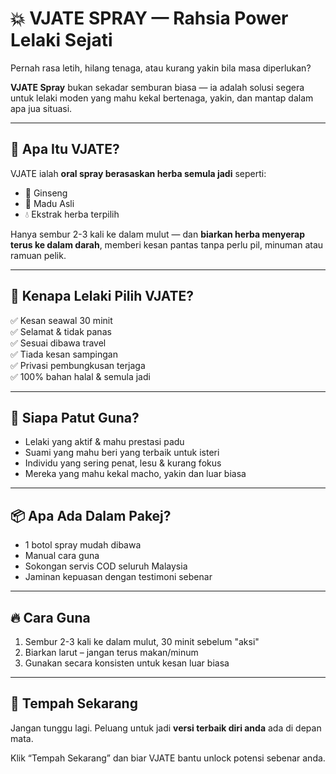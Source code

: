 # 💥 VJATE SPRAY — Rahsia Power Lelaki Sejati

Pernah rasa letih, hilang tenaga, atau kurang yakin bila masa diperlukan?

**VJATE Spray** bukan sekadar semburan biasa — ia adalah solusi segera untuk lelaki moden yang mahu kekal bertenaga, yakin, dan mantap dalam apa jua situasi.

---

## 🧬 Apa Itu VJATE?

VJATE ialah **oral spray berasaskan herba semula jadi** seperti:
- 🌿 Ginseng
- 🍯 Madu Asli
- 💧 Ekstrak herba terpilih

Hanya sembur 2-3 kali ke dalam mulut — dan **biarkan herba menyerap terus ke dalam darah**, memberi kesan pantas tanpa perlu pil, minuman atau ramuan pelik.

---

## 💪 Kenapa Lelaki Pilih VJATE?

✅ Kesan seawal 30 minit  
✅ Selamat & tidak panas  
✅ Sesuai dibawa travel  
✅ Tiada kesan sampingan  
✅ Privasi pembungkusan terjaga  
✅ 100% bahan halal & semula jadi

---

## 🚀 Siapa Patut Guna?

- Lelaki yang aktif & mahu prestasi padu
- Suami yang mahu beri yang terbaik untuk isteri
- Individu yang sering penat, lesu & kurang fokus
- Mereka yang mahu kekal macho, yakin dan luar biasa

---

## 📦 Apa Ada Dalam Pakej?

- 1 botol spray mudah dibawa
- Manual cara guna
- Sokongan servis COD seluruh Malaysia
- Jaminan kepuasan dengan testimoni sebenar

---

## 🔥 Cara Guna

1. Sembur 2-3 kali ke dalam mulut, 30 minit sebelum "aksi"
2. Biarkan larut – jangan terus makan/minum
3. Gunakan secara konsisten untuk kesan luar biasa

---

## 📲 Tempah Sekarang

Jangan tunggu lagi. Peluang untuk jadi **versi terbaik diri anda** ada di depan mata.

Klik “Tempah Sekarang” dan biar VJATE bantu unlock potensi sebenar anda.

